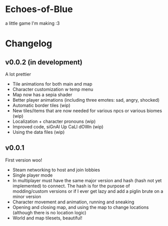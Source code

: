 # Echoes-of-Blue
a little game I'm making :3

# Changelog

## v0.0.2 (in development)
A lot prettier
- Tile animations for both main and map
- Character customization w temp menu
- Map now has a sepia shader
- Better player animations (including three emotes: sad, angry, shocked)
- Automatic border tiles (wip)
- New tiles/items that are now needed for various npcs or various biomes (wip)
- Localization + character pronouns (wip)
- Improved code, siGnAl Up CaLl dOWn (wip)
- Using the data files (wip)

## v0.0.1
First version woo!
- Steam networking to host and join lobbies
- Single player mode
- In multiplayer must have the same major version and hash (hash not yet implemented) to connect. The hash is for the purpose of modding/custom versions or if I ever get lazy and add a piglin brute on a minor version
- Character movement and animation, running and sneaking
- Opening and closing map, and using the map to change locations (although there is no location logic)
- World and map tilesets, beautiful!
